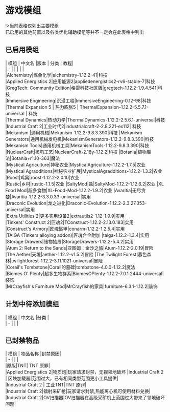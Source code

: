 # 游戏模组
!>当前表格仅列出主要模组  
已启用的其他前置以及各类优化辅助模组等并不一定会在此表格中列出

## 已启用模组
|    模组    |    中文名   |版本 | 分类 | 教程|  
| - |  | | | |  
|Alchemistry|炼金化学|alchemistry-1.12.2-41|科技  
|Applied Energistics 2|应用能源2|appliedenergistics2-rv6-stable-7|科技  
|GregTech: Community Edition|格雷科技社区版|gregtech-1.12.2-1.9.4.541|科技  
|Immersive Engineering|沉浸工程|ImmersiveEngineering-0.12-98|科技  
|Thermal Expansion 5 | 热力膨胀5 | ThermalExpansion-1.12.2-5.5.7.1-universal | 科技  
|Thermal Dynamics|热动力学|ThermalDynamics-1.12.2-2.5.6.1-universal|科技  
|Industrial Craft 2|工业时代2|industrialcraft-2-2.8.221-ex112| 科技  
|Mekanism |通用机械|Mekanism-1.12.2-9.8.3.390|科技 
|Mekanism Generators|通用机械发电机|MekanismGenerators-1.12.2-9.8.3.390|科技
|Mekanism Tools|通用机械工具|MekanismTools-1.12.2-9.8.3.390|科技
|NuclearCraft|核电工艺|NuclearCraft-2.18y-1.12.2|科技
|Botania|植物魔法|Botania+r1.10-363|魔法  
|Mystical Agriculture|神秘农业|MysticalAgriculture-1.12.2-1.7.5|农业  
|Mystical Agradditions|神秘农业扩展|MysticalAgradditions-1.12.2-1.3.2|农业  
|Roost|鸡窝|roost-1.12.2-2.0.10|农业  
|Rustic|乡村|rustic-1.1.5|农业
|SaltyMod|盐|SaltyMod-1.12.2-1.12.6.2|农业
|XL Food Mod|超多食物|XL-Food-Mod-1.12.2-1.9.2|农业
|Avaritia|无尽贪婪|Avaritia-1.12.2-3.3.0.33-universal|实用  
|Draconic Evolution|龙之进化|Draconic-Evolution-1.12.2-2.3.27.353-universal|实用  
|Extra Utilities 2|更多实用设备2|extrautils2-1.12-1.9.9|实用  
|Tinkers' Construct 2|匠魂2|TConstruct-1.12.2-2.13.0.183|实用  
|Construct's Armory|匠魂盔甲|conarm-1.12.2-1.2.5.4|实用  
|TAIGA (Tinkers alloying addon)|匠魂合金附加 |taiga-1.12.2-1.3.4|实用   
|Storage Drawers|储物抽屉|StorageDrawers-1.12.2-5.4.2|实用  
|Atum 2: Return to the Sands|亚图姆：金沙之旅|Atum-1.12.2-2.0.19|冒险  
|The Aether|天境|aether-1.12.2-v1.5.2|冒险
|The Twilight Forest|暮色森林|twilightforest-1.12.2-3.11.1021-universal|冒险  
|Corail's Tombstone|Corail的墓碑|tombstone-4.0.0-1.12.2|魔法  
|Biomes O' Plenty|超多生物群系|BiomesOPlenty-1.12.2-7.0.1.2444-universal|装饰  
|MrCrayfish's Furniture Mod|MrCrayfish的家具|furniture-6.3.1-1.12.2|装饰
## 计划中待添加模组
|    模组    |    中文名   |分类 |   
| -          |            |     |  


## 已封禁物品

|    模组    |    物品名称  |封禁原因|  
| - |  |  |  
|原版|TNT| TNT 原罪|  
|Applied Energistics 2|物质炮|玩家请求封禁，无视领地破坏
|Industrial Craft 2 | 区块加载器|范围过大，已有相同类型范围更小工具提供|  
|Industrial Craft 2 | 工业TNT|TNT 原罪|  
|Industrial Craft 2|镭射采矿枪|玩家请求封禁,热能离心机可使用材料兑换|  
|Industrial Craft 2|OV扫描器|OV扫描器在高级采矿机上范围过大带来了领地破坏问题|

